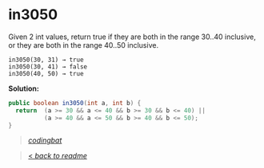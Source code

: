 # in3050

Given 2 int values, return true if they are both in the range 30..40 inclusive, or they are both in the range 40..50 inclusive.

```
in3050(30, 31) → true
in3050(30, 41) → false
in3050(40, 50) → true
```

**Solution:**

```java
public boolean in3050(int a, int b) {
  return  (a >= 30 && a <= 40 && b >= 30 && b <= 40) ||
          (a >= 40 && a <= 50 && b >= 40 && b <= 50);
}
```

> _[codingbat](http://codingbat.com/prob/p132134)_

> [< _back to readme_](/README.md)